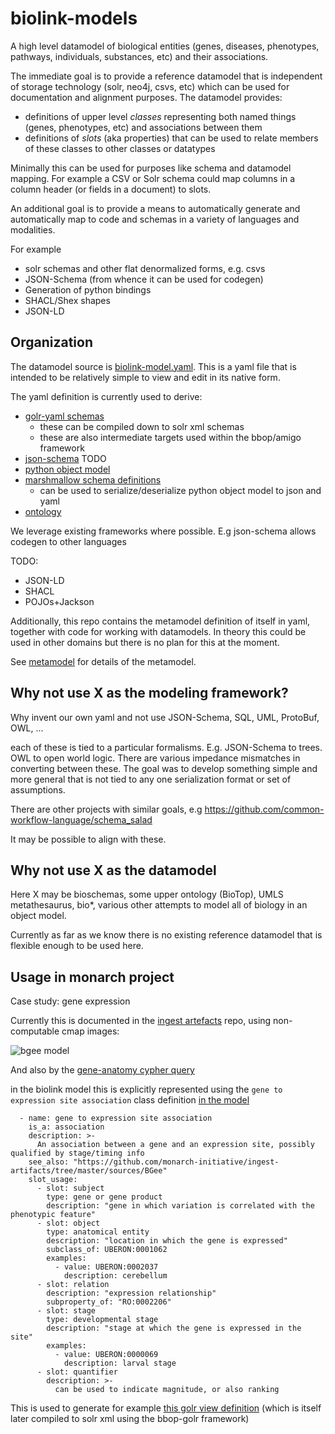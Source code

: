 # biolink-models

A high level datamodel of biological entities (genes, diseases,
phenotypes, pathways, individuals, substances, etc) and their
associations.

The immediate goal is to provide a reference datamodel that is
independent of storage technology (solr, neo4j, csvs, etc) which can
be used for documentation and alignment purposes. The datamodel
provides:

 - definitions of upper level *classes* representing both named things
(genes, phenotypes, etc) and associations between them
 - definitions of *slots* (aka properties) that can be used to relate
   members of these classes to other classes or datatypes

Minimally this can be used for purposes like schema and datamodel
mapping. For example a CSV or Solr schema could map columns in a
column header (or fields in a document) to slots. 

An additional goal is to provide a means to automatically generate and
automatically map to code and schemas in a variety of languages and
modalities.

For example

 - solr schemas and other flat denormalized forms, e.g. csvs
 - JSON-Schema (from whence it can be used for codegen)
 - Generation of python bindings
 - SHACL/Shex shapes
 - JSON-LD

## Organization

The datamodel source is [biolink-model.yaml](biolink-model.yaml). This
is a yaml file that is intended to be relatively simple to view and
edit in its native form.

The yaml definition is currently used to derive:

 - [golr-yaml schemas](golr-views)
    - these can be compiled down to solr xml schemas
    - these are also intermediate targets used within the bbop/amigo framework
 - [json-schema](json-schema) TODO
 - [python object model](biolinkmodel/datamodel.py)
 - [marshmallow schema definitions](biolinkmodel/schema.py)
    - can be used to serialize/deserialize python object model to json and yaml
 - [ontology](ontology)

We leverage existing frameworks where possible. E.g json-schema allows
codegen to other languages

TODO:

 - JSON-LD
 - SHACL
 - POJOs+Jackson

Additionally, this repo contains the metamodel definition of itself in
yaml, together with code for working with datamodels. In theory this
could be used in other domains but there is no plan for this at the
moment.

See [metamodel](metamodel) for details of the metamodel.

## Why not use X as the modeling framework?

Why invent our own yaml and not use JSON-Schema, SQL, UML, ProtoBuf,
OWL, ...

each of these is tied to a particular formalisms. E.g. JSON-Schema to
trees. OWL to open world logic. There are various impedance mismatches
in converting between these. The goal was to develop something simple
and more general that is not tied to any one serialization format or
set of assumptions.

There are other projects with similar goals, e.g
https://github.com/common-workflow-language/schema_salad

It may be possible to align with these.

## Why not use X as the datamodel

Here X may be bioschemas, some upper ontology (BioTop), UMLS
metathesaurus, bio*, various other attempts to model all of biology in
an object model.

Currently as far as we know there is no existing reference datamodel
that is flexible enough to be used here.

## Usage in monarch project

Case study: gene expression

Currently this is documented in the [ingest
artefacts](https://github.com/monarch-initiative/ingest-artifacts/tree/master/sources)
repo, using non-computable cmap images:

![bgee model](https://raw.githubusercontent.com/monarch-initiative/ingest-artifacts/master/sources/BGee/Bgee_20170112.jpg)

And also by the [gene-anatomy cypher query](https://github.com/monarch-initiative/monarch-cypher-queries/blob/master/src/main/cypher/golr-loader/gene-anatomy.yaml)

in the biolink model this is explicitly represented using the `gene to expression site association` class definition [in the model](biolink-model.yaml)

```[yaml]
  - name: gene to expression site association
    is_a: association
    description: >-
      An association between a gene and an expression site, possibly qualified by stage/timing info
    see_also: "https://github.com/monarch-initiative/ingest-artifacts/tree/master/sources/BGee"
    slot_usage:
      - slot: subject
        type: gene or gene product
        description: "gene in which variation is correlated with the phenotypic feature"
      - slot: object
        type: anatomical entity
        description: "location in which the gene is expressed"
        subclass_of: UBERON:0001062
        examples:
          - value: UBERON:0002037
            description: cerebellum
      - slot: relation
        description: "expression relationship"
        subproperty_of: "RO:0002206"
      - slot: stage
        type: developmental stage
        description: "stage at which the gene is expressed in the site"
        examples:
          - value: UBERON:0000069
            description: larval stage
      - slot: quantifier
        description: >-
          can be used to indicate magnitude, or also ranking
```

This is used to generate for example [this golr view definition](golr-views/gene_to_expression_site_association-config.yaml)
(which is itself later compiled to solr xml using the bbop-golr framework)

